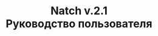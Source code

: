 <br>
<br>
<br>
<br>
<br>
<br>
<br>
<br>
<br>
<br>
<br>
<br>
<br>
<br>
<br>
<center><h1> Natch v.2.1 <br> Руководство пользователя </h1></center>
 

<div style="page-break-after:always;">
</div>

